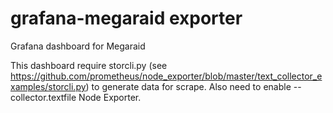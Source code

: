 # grafana-megaraid exporter
Grafana dashboard for Megaraid

This dashboard require storcli.py (see https://github.com/prometheus/node_exporter/blob/master/text_collector_examples/storcli.py) to generate data for scrape. Also need to enable --collector.textfile Node Exporter.
